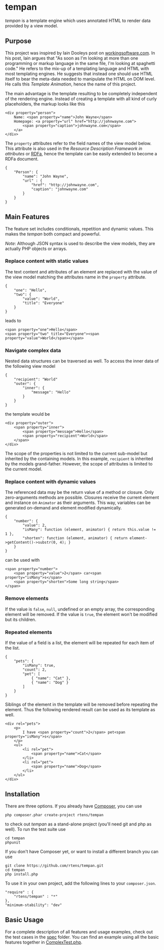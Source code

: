 # tempan #

*tempan* is a template engine which uses annotated HTML to render data provided by a view model.

## Purpose ##

This project was inspired by Iain Dooleys post on [workingsoftware.com]. In his post, Iain argues that "As soon as I'm looking at more than one programming or markup language in the same file, I'm looking at spaghetti code." He refers to the mix-up of a templating language and HTML with most templating engines. He suggests that instead one should use HTML itself to bear the meta-data needed to manipulate the HTML on DOM level. He calls this *Template Animation*, hence the name of this project.

The main advantage is the template resulting to be completely independent of the rendering engine. Instead of creating a template with all kind of curly placeholders, the markup looks like this

	<div property="person">
		Name: <span property="name">John Wayne</span>
		Homepage: <a property="url" href="http://johnwayne.com">
			<span property="caption">johnwayne.com</span>
		</a>
	</div>
	
The `property` attributes refer to the field names of the view model below. This attribute is also used in the *Resource Description Framework in attributes* or [RDFa], hence the template can be easily extended to become a RDFa document.

	{
		"Person": {
			"name": "John Wayne",
			"url" : {
				"href": "http://johnwayne.com",
				"caption": "johnwayne.com"
			}
		}
	}

[workingsoftware.com]: http://www.workingsoftware.com.au/page/Your_templating_engine_sucks_and_everything_you_have_ever_written_is_spaghetti_code_yes_you
[RDFa]: http://rdfa.info/
[RDFa/Play]: http://rdfa.info/play/

## Main Features ##

The feature set includes conditionals, repetition and dynamic values. This makes the *tempan* both compact and powerful.

*Note*: Although JSON syntax is used to describe the view models, they are actually PHP objects or arrays.

### Replace content with static values ###

The text content and attributes of an element are replaced with the value of the view model matching the attributes name in the `property` attribute.

	{ 
		"one": "Hello", 
		"two": { 
			"value": "World",
			"title": "Everyone"
		}
	}
	
leads to
	
	<span property="one">Hello</span>
	<span property="two" title="Everyone"><span property="value">World</span></span>

### Navigate complex data ###

Nested data structures can be traversed as well. To access the inner data of the following view model

	{
		"recipient": "World"
		"outer": {
			"inner": {
				"message": "Hello"
			}
		}
	}
	
the template would be

	<div property="outer">
		<span property="inner">
			<span property="message">Hello</span>
			<span property="recipient">World</span>
		</span>
	</div>

The scope of the properties is not limited to the current sub-model but inherited by the containing models. In this example, `recipient` is inherited by the models grand-father. However, the scope of attributes is limited to the current model.

### Replace content with dynamic values ###

The referenced data may be the return value of a method or closure. Only zero-arguments methods are possible. Closures receive the current element and instance on `Animator` as their arguments. This way, variables can be generated on-demand and element modified dynamically.

	{
		"number": {
			"value": 2,
			"isMany": function (element, animator) { return this.value != 1 },
			"shorten": function (element, animator) { return element->getContent()->substr(0, 4); }
		}
	}

can be used with

    <span property="number">
		<span property="value">2</span> car<span property="isMany">s</span>
		<span property="shorten">Some long string</span>
	</span>

### Remove elements ###

If the value is `false`, `null`, undefined or an empty array, the corresponding element will be removed. If the value is `true`, the element won't be modified but its children.

### Repeated elements ###

If the value of a field is a list, the element will be repeated for each item of the list.

	{
		"pets": {
			"isMany": true,
			"count": 2,
			"pet": [
				{ "name": "Cat" },
				{ "name": "Dog" }
			]
		}
	}
	
Siblings of the element in the template will be removed before repeating the element. Thus the following rendered result can be used as its template as well.
	
	<div rel="pets">
		<p>		
			I have <span property="count">2</span> pet<span property="isMany">s</span>
		</p>
		<ul>
			<li rel="pet">
				<span property="name">Cat</span>
			</li>
			<li rel="pet">
				<span property="name">Dog</span>
			</li>
		</ul>
	</div>

## Installation ##

There are three options. If you already have [Composer], you can use

	php composer.phar create-project rtens/tempan

to check out *tempan* as a stand-alone project (you'll need git and php as well). To run the test suite use
	
	cd tempan
	phpunit
	
If you don't have Composer yet, or want to install a different branch you can use

    git clone https://github.com/rtens/tempan.git
    cd tempan
    php install.php

To use it in your own project, add the following lines to your `composer.json`.

    "require" : {
        "rtens/tempan" : "*"
    },
    "minimum-stability": "dev"
	
[Composer]: http://getcomposer.org/

## Basic Usage ##

For a complete description of all features and usage examples, check out the test cases in the [spec] folder. You can find an example using all the basic features together in [ComplexTest.php].

[spec]: https://github.com/rtens/tempan/tree/master/spec/rtens/tempan
[ComplexTest.php]: https://github.com/rtens/tempan/tree/master/spec/rtens/tempan/ComplexTest.php
		